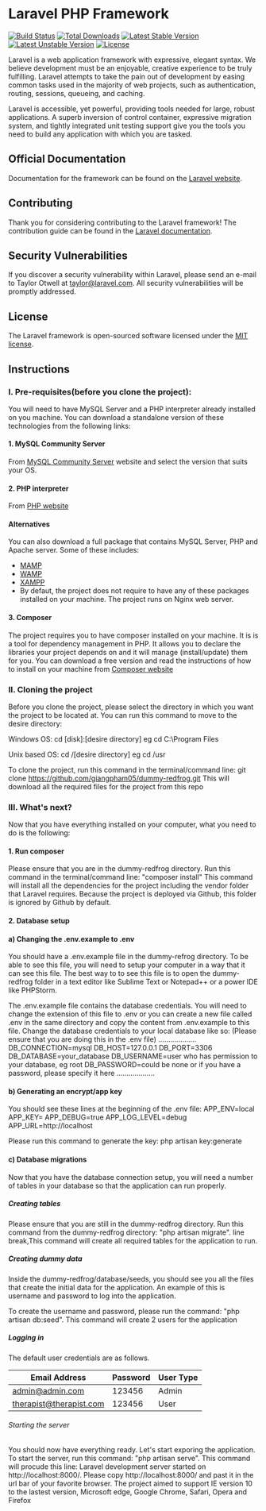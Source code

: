 # Laravel PHP Framework

[![Build Status](https://travis-ci.org/laravel/framework.svg)](https://travis-ci.org/laravel/framework)
[![Total Downloads](https://poser.pugx.org/laravel/framework/d/total.svg)](https://packagist.org/packages/laravel/framework)
[![Latest Stable Version](https://poser.pugx.org/laravel/framework/v/stable.svg)](https://packagist.org/packages/laravel/framework)
[![Latest Unstable Version](https://poser.pugx.org/laravel/framework/v/unstable.svg)](https://packagist.org/packages/laravel/framework)
[![License](https://poser.pugx.org/laravel/framework/license.svg)](https://packagist.org/packages/laravel/framework)

Laravel is a web application framework with expressive, elegant syntax. We believe development must be an enjoyable, creative experience to be truly fulfilling. Laravel attempts to take the pain out of development by easing common tasks used in the majority of web projects, such as authentication, routing, sessions, queueing, and caching.

Laravel is accessible, yet powerful, providing tools needed for large, robust applications. A superb inversion of control container, expressive migration system, and tightly integrated unit testing support give you the tools you need to build any application with which you are tasked.

## Official Documentation

Documentation for the framework can be found on the [Laravel website](http://laravel.com/docs).

## Contributing

Thank you for considering contributing to the Laravel framework! The contribution guide can be found in the [Laravel documentation](http://laravel.com/docs/contributions).

## Security Vulnerabilities

If you discover a security vulnerability within Laravel, please send an e-mail to Taylor Otwell at taylor@laravel.com. All security vulnerabilities will be promptly addressed.

## License

The Laravel framework is open-sourced software licensed under the [MIT license](http://opensource.org/licenses/MIT).

## Instructions

### I. Pre-requisites(before you clone the project):
You will need to have MySQL Server and a PHP interpreter already installed on you machine. You can download a standalone version of these technologies from the following links:
#### 1. MySQL Community Server
From [MySQL Community Server](https://dev.mysql.com/downloads/mysql/) website and select the version that suits your OS.
#### 2. PHP interpreter
From [PHP website](http://php.net/downloads.php)

#### Alternatives
You can also download a full package that contains MySQL Server, PHP and Apache server. Some of these includes: 
 - [MAMP](https://www.mamp.info/en/)
 - [WAMP](http://www.wampserver.com/en/)
 - [XAMPP](https://www.apachefriends.org/index.html)
 - By defaut, the project does not require to have any of these packages installed on your machine. The project runs on Nginx web server. 

#### 3. Composer
The project requires you to have composer installed on your machine.
It is is a tool for dependency management in PHP. It allows you to declare the libraries your project depends on and it will manage (install/update) them for you.
You can download a free version and read the instructions of how to install on your machine from [Composer website](https://getcomposer.org/doc/00-intro.md#using-the-installer)
### II. Cloning the project
Before you clone the project, please select the directory in which you want the project to be located at.
You can run this command to move to the desire directory:

Windows OS: cd [disk]:\[desire directory] eg cd C:\Program Files

Unix based OS: cd /[desire directory] eg cd /usr

To clone the project, run this command in the terminal/command line:
git clone https://github.com/giangpham05/dummy-redfrog.git
This will download all the required files for the project from this repo

### III. What's next?
Now that you have everything installed on your computer, what you need to do is the following:
#### 1. Run composer
Please ensure that you are in the dummy-redfrog directory. 
Run this command in the terminal/command line: "composer install"
This command will install all the dependencies for the project including the vendor folder that Laravel requires. Because the project is deployed via Github, this folder is ignored by Github by default.

#### 2. Database setup
#### a) Changing the .env.example to .env
You should have a .env.example file in the dummy-refrog directory. To be able to see this file, you will need to setup your computer in a way that it can see this file. The best way to to see this file is to open the dummy-redfrog folder in a text editor like Sublime Text or Notepad++ or a power IDE like PHPStorm.

The .env.example file contains the database credentials. You will need to change the extension of this file to .env or you can create a new file called .env in the same directory and copy the content from .env.example to this file.
Change the database credentials to your local database like so: (Please ensure that you are doing this in the .env file)
...................
DB_CONNECTION=mysql
DB_HOST=127.0.0.1
DB_PORT=3306
DB_DATABASE=your_database
DB_USERNAME=user who has permission to your database, eg root
DB_PASSWORD=could be none or if you have a password, please specify it here
...................
#### b) Generating an encrypt/app key

You should see these lines at the beginning of the .env file:
APP_ENV=local
APP_KEY=
APP_DEBUG=true
APP_LOG_LEVEL=debug
APP_URL=http://localhost

Please run this command to generate the key: php artisan key:generate

#### c) Database migrations
Now that you have the database connection setup, you will need a number of tables in your database so that the application can run properly.
##### Creating tables
Please ensure that you are still in the dummy-redfrog directory. Run this command from the dummy-redfrog directory: "php artisan migrate". line break,This command will create all required tables for the application to run.
##### Creating dummy data
Inside the dummy-redfrog/database/seeds, you should see you all the files that create the initial data for the application. An example of this is username and password to log into the application.

To create the username and password, please run the command: "php artisan db:seed". This command will create 2 users for the application

##### Logging in

The default user credentials are as follows.

| Email Address           | Password | User Type |
|-------------------------|----------|-----------|
| admin@admin.com         | 123456   | Admin     |
| therapist@therapist.com | 123456   | User      |

###### Starting the server
You should now have everything ready. Let's start exporing the application.
To start the server, run this command: "php artisan serve". This command will procude this line: Laravel development server started on http://localhost:8000/. Please copy http://localhost:8000/ and past it in the url bar of your favorite browser. The project aimed to support IE version 10 to the lastest version, Microsoft edge, Google Chrome, Safari, Opera and Firefox





